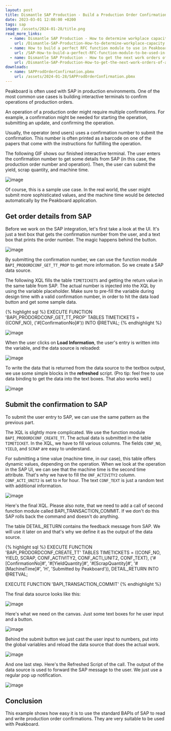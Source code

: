```yaml
---
layout: post
title: Dismantle SAP Production - Build a Production Order Confirmation Terminal with no code
date: 2023-03-01 12:00:00 +0200
tags: sap
image: /assets/2024-01-28/title.png
read_more_links:
  - name: Dismantle SAP Production - How to determine workplace capacity
    url: /Dismantle-SAP-Production-How-to-determine-workplace-capacity.html
  - name: How to build a perfect RFC function module to use in Peakboard
    url: /SAP-How-to-build-a-perfect-RFC-function-module-to-be-used-in-Peakboard.html
  - name: Dismantle SAP Production - How to get the next work orders of a workplace by using COOIS transaction
    url: /Dismantle-SAP-Production-How-to-get-the-next-work-orders-of-a-workplace-by-using-COOIS-transaction-in-Peakboard.html
downloads:
  - name: SAPProdOrderConfirmation.pbmx
    url: /assets/2024-01-28/SAPProdOrderConfirmation.pbmx
---
```


Peakboard is often used with SAP in production environments. One of the most common use cases is building interactive terminals to confirm operations of production orders.

An operation of a production order might require multiple confirmations. For example, a confirmation might be needed for starting the operation, submitting an update, and confirming the operation.

Usually, the operator (end users) uses a confirmation number to submit the confirmation. This number is often printed as a barcode on one of the papers that come with the instructions for fulfilling the operation. 

The following GIF shows our finished interactive terminal. The user enters the confirmation number to get some details from SAP (in this case, the production order number and operation). Then, the user can submit the yield, scrap quantity, and machine time.

![image](/assets/2024-01-28/result.gif)

Of course, this is a sample use case. In the real world, the user might submit more sophisticated values, and the machine time would be detected automatically by the Peakboard application. 

## Get order details from SAP

Before we work on the SAP integration, let's first take a look at the UI. It's just a text box that gets the confirmation number from the user, and a text box that prints the order number. The magic happens behind the button.

![image](/assets/2024-01-28/005.png)

By submitting the confirmation number, we can use the function module `BAPI_PRODORDCONF_GET_TT_PROP` to get more information. So we create a SAP data source.

The following XQL fills the table `TIMETICKETS` and getting the return value in the same table from SAP. The actual number is injected into the XQL by using the variable placeholder. Make sure to pre-fill the variable during design time with a valid confirmation number, in order to hit the data load button and get some sample data.

{% highlight sql %}
EXECUTE FUNCTION 'BAPI_PRODORDCONF_GET_TT_PROP'
   TABLES
      TIMETICKETS = ((CONF_NO),
         ('#[ConfirmationNo]#'))
      INTO @RETVAL;
{% endhighlight %}

![image](/assets/2024-01-28/010.png)

When the user clicks on **Load Information**, the user's entry is written into the variable, and the data source is reloaded:

![image](/assets/2024-01-28/020.png)

To write the data that is returned from the data source to the textbox output, we use some simple blocks in the **refreshed** script. (Pro tip: feel free to use data binding to get the data into the text boxes. That also works well.)

![image](/assets/2024-01-28/030.png)


## Submit the confirmation to SAP

To submit the user entry to SAP, we can use the same pattern as the previous part. 

The XQL is slightly more complicated. We use the function module `BAPI_PRODORDCONF_CREATE_TT`. The actual data is submitted in the table `TIMETICKET`. In the XQL, we have to fill various columns. The fields `CONF_NO`, `YIELD`, and `SCRAP` are easy to understand.

For submitting a time value (machine time, in our case), this table offers dynamic values, depending on the operation. When we look at the operation in the SAP UI, we can see that the machine time is the second time attribute. That's why we have to fill the `ONF_ACTIVITY2` column. `CONF_ACTI_UNIT2` is set to `H` for hour. The text `CONF_TEXT` is just a random text with additional information.

![image](/assets/2024-01-28/040.png)

Here's the final XQL. Please also note, that we need to add a call of second function module called BAPI_TRANSACTION_COMMIT. If we don't do this SAP rolls back the command and doesn't do anything.

The table DETAIL_RETURN contains the feedback message from SAP. We will use it later on and that's why we define it as the output of the data source.

{% highlight sql %}
EXECUTE FUNCTION 'BAPI_PRODORDCONF_CREATE_TT'
   TABLES
      TIMETICKETS = ((CONF_NO, YIELD, SCRAP, CONF_ACTIVITY2, CONF_ACTI_UNIT2, CONF_TEXT),
         ('#[ConfirmationNo]#', '#[YieldQuantity]#', '#[ScrapQuantity]#', 
            '#[MachineTime]#', 'H', 'Submitted by Peakboard')),
      DETAIL_RETURN INTO @RETVAL;

EXECUTE FUNCTION 'BAPI_TRANSACTION_COMMIT'
{% endhighlight %}

The final data source looks like this:

![image](/assets/2024-01-28/045.png)

Here's what we need on the canvas. Just some text boxes for he user input and a button.

![image](/assets/2024-01-28/050.png)

Behind the submit button we just cast the user input to numbers, put into the global variables and reload the data source that does the actual work.

![image](/assets/2024-01-28/060.png)

And one last step. Here's the Refreshed Script of the call. The output of the data source is used to forward the SAP message to the user. We just use a regular pop up notification.

![image](/assets/2024-01-28/070.png)

## Conclusion

This example shows how easy it is to use the standard BAPIs of SAP to read and write production order confirmations. They are very suitable to be used with Peakboard.

